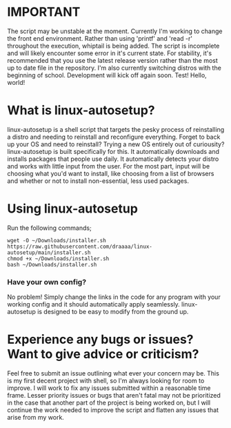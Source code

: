 # **IMPORTANT**
The script may be unstable at the moment. Currently I'm working to change the front end environment. Rather than using 'printf' and 'read -r' throughout the execution, whiptail is being added. The script is incomplete and will likely encounter some error in it's current state. For stability, it's recommended that you use the latest release version rather than the most up to date file in the repository. 
I'm also currently switching distros with the beginning of school. Development will kick off again soon.
Test! Hello, world!

# What is linux-autosetup?
linux-autosetup is a shell script that targets the pesky process of reinstalling a distro and needing to reinstall and reconfigure everything. Forget to back up your OS and need to reinstall? Trying a new OS entirely out of curiousity? linux-autosetup is built specifically for this. It automatically downloads and installs packages that people use daily. It automatically detects your distro and works with little input from the user. For the most part, input will be choosing what you'd want to install, like choosing from a list of browsers and whether or not to install non-essential, less used packages. 

# Using linux-autosetup
Run the following commands;

```
wget -O ~/Downloads/installer.sh https://raw.githubusercontent.com/draaaa/linux-autosetup/main/installer.sh
chmod +x ~/Downloads/installer.sh
bash ~/Downloads/installer.sh
```

### Have your own config?
No problem! Simply change the links in the code for any program with your working config and it should automatically apply seamlessly. linux-autosetup is designed to be easy to modify from the ground up.

# Experience any bugs or issues? Want to give advice or criticism?
Feel free to submit an issue outlining what ever your concern may be. This is my first decent project with shell, so I'm always looking for room to improve. I will work to fix any issues submitted within a reasonable time frame. Lesser priority issues or bugs that aren't fatal may not be prioritized in the case that another part of the project is being worked on, but I will continue the work needed to improve the script and flatten any issues that arise from my work. 

